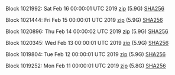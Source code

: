 Block 1021992: Sat Feb 16 00:00:01 UTC 2019 [zip](https://dash-bootstrap.ams3.digitaloceanspaces.com/mainnet/2019-02-16/bootstrap.dat.zip) (5.9G) [SHA256](https://dash-bootstrap.ams3.digitaloceanspaces.com/mainnet/2019-02-16/sha256.txt)

Block 1021444: Fri Feb 15 00:00:01 UTC 2019 [zip](https://dash-bootstrap.ams3.digitaloceanspaces.com/mainnet/2019-02-15/bootstrap.dat.zip) (5.9G) [SHA256](https://dash-bootstrap.ams3.digitaloceanspaces.com/mainnet/2019-02-15/sha256.txt)

Block 1020896: Thu Feb 14 00:00:02 UTC 2019 [zip](https://dash-bootstrap.ams3.digitaloceanspaces.com/mainnet/2019-02-14/bootstrap.dat.zip) (5.9G) [SHA256](https://dash-bootstrap.ams3.digitaloceanspaces.com/mainnet/2019-02-14/sha256.txt)

Block 1020345: Wed Feb 13 00:00:01 UTC 2019 [zip](https://dash-bootstrap.ams3.digitaloceanspaces.com/mainnet/2019-02-13/bootstrap.dat.zip) (5.9G) [SHA256](https://dash-bootstrap.ams3.digitaloceanspaces.com/mainnet/2019-02-13/sha256.txt)

Block 1019804: Tue Feb 12 00:00:01 UTC 2019 [zip](https://dash-bootstrap.ams3.digitaloceanspaces.com/mainnet/2019-02-12/bootstrap.dat.zip) (5.9G) [SHA256](https://dash-bootstrap.ams3.digitaloceanspaces.com/mainnet/2019-02-12/sha256.txt)

Block 1019252: Mon Feb 11 00:00:01 UTC 2019 [zip](https://dash-bootstrap.ams3.digitaloceanspaces.com/mainnet/2019-02-11/bootstrap.dat.zip) (5.8G) [SHA256](https://dash-bootstrap.ams3.digitaloceanspaces.com/mainnet/2019-02-11/sha256.txt)

